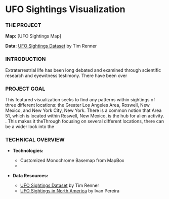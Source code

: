 # UFO Sightings Visualization





### THE PROJECT


**Map:** [UFO Sightings Map]

**Data:** [UFO Sightings Dataset](https://data.world/timothyrenner/ufo-sightings) by Tim Renner


### INTRODUCTION

Extraterrestrial life has been long debated and examined through scientific research and eyewitness testimony. There have been over 

### PROJECT GOAL

This featured visualization seeks to find any patterns within sightings of three different locations: the Greater Los Angeles Area, Roswell, New Mexico, and New York City, New York. There is a common notion that Area 51, which is located within Roswell, New Mexico, is the hub for alien activity. . This makes it theThrough focusing on several different locations, there can be a wider look into the 

### TECHNICAL OVERVIEW

- **Technologies:**
    - Customized Monochrome Basemap from MapBox 
    - 


- **Data Resources:**
    - [UFO Sightings Dataset](https://data.world/timothyrenner/ufo-sightings) by Tim Renner
    - [UFO Sightings in North America](https://abcnews.go.com/US/ufo-sightings-north-america-jumped-6000-2019/story?id=68145474) by Ivan Pereira


